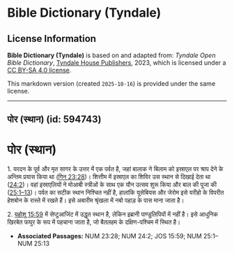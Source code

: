 # Bible Dictionary (Tyndale)

## License Information

**Bible Dictionary (Tyndale)** is based on and adapted from: _Tyndale Open Bible Dictionary_, [Tyndale House Publishers](https://tyndaleopenresources.com/), 2023, which is licensed under a [CC BY-SA 4.0 license](https://creativecommons.org/licenses/by-sa/4.0/legalcode.en).

This markdown version (created `2025-10-16`) is provided under the same license.



--------------------------------

## पोर (स्थान) (id: 594743)

पोर (स्थान)
===========

1\. यरदन के पूर्व और मृत सागर के उत्तर में एक पर्वत है, जहां बालाक ने बिलाम को इस्राएल पर श्राप देने के अन्तिम प्रयास किया था ([गिन 23:28](https://ref.ly/Num23:28))। शित्तीम में इस्राएल का शिविर उस स्थान से दिखाई देता था ([24:2](https://ref.ly/Num24:2))। वहां इस्राएलियों ने मोआबी स्त्रीओं के साथ एक यौन उत्सव शुरू किया और बाल की पूजा की ([25:1–13](https://ref.ly/Num25:1-Num25:13))। पर्वत का सटीक स्थान निश्चित नहीं है, हालांकि यूसेबियस और जेरोम इसे यरीहो के विपरीत हेशबोन के रास्ते में रखते हैं। इसे अबारीम श्रृंखला में नबो पहाड़ के पास माना जाता है।

2\. [यहोशू 15:59](https://ref.ly/Josh15:59) में सेप्टुआजिंट में उद्धृत स्थान है, लेकिन इब्रानी पाण्डुलिपियों में नहीं है। इसे आधुनिक खिरबेत फघुर के रूप में पहचाना जाता है, जो बैतलहम के दक्षिण\-पश्चिम में स्थित है।

* **Associated Passages:** NUM 23:28; NUM 24:2; JOS 15:59; NUM 25:1–NUM 25:13

